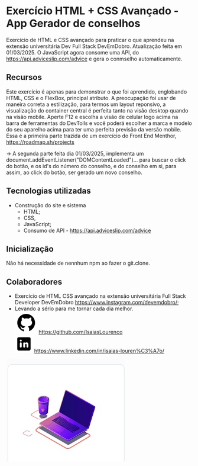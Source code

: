 # Exercício HTML + CSS Avançado - App Gerador de conselhos

Exercício de HTML e CSS avançado para praticar o que aprendeu na extensão universitária Dev Full Stack DevEmDobro.
Atualização feita em 01/03/2025. O JavaScript agora consome uma API, do https://api.adviceslip.com/advice e gera o conmselho automaticamente. 

## Recursos

Este exercício é apenas para demonstrar o que foi aprendido, englobando HTML, CSS e o FlexBox, principal atributo.
A preocupação foi usar de maneira correta a estilização, para termos um layout reponsivo, a visualização do container central é perfeita tanto na visão desktop quando na visão mobile.
Aperte F12 e escolha a visão de celular logo acima na barra de ferramentas do DevTolls e você poderá escolher a marca e modelo do seu aparelho acima para ter uma perfeita previsão da versão mobile.
Essa é a primeira parte trazida de um exercício do Front End Menthor, https://roadmap.sh/projects

→ A segunda parte feita dia 01/03/2025, implementa um document.addEventListener("DOMContentLoaded")... para buscar o click do botão, e os id's do número do conselho, e do conselho em si, para assim, ao click do botão, ser gerado um novo conselho.

## Tecnologias utilizadas

- Construção do site e sistema 
    - HTML;
    - CSS,
    - JavaScript;
    - Consumo de API - https://api.adviceslip.com/advice

## Inicialização

Não há necessidade de nennhum npm ao fazer o git.clone.

## Colaboradores

- Exercício de HTML CSS avançado na extensão universitária Full Stack Developer DevEmDobro https://www.instagram.com/devemdobro/;
- Levando a sério para me tornar cada dia melhor.<br> 
<img src="./src/images/logotipo-do-github.png" alt="Github"> https://github.com/IsaiasLourenco<br>
<img src="./src/images/logotipo-do-linkedin.png" alt="Linkedin"> https://www.linkedin.com/in/isaias-louren%C3%A7o/

<img src="./src/images/devs.gif" alt="Delivering">
